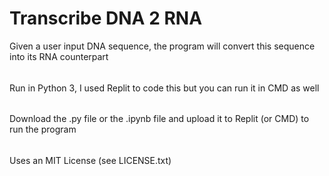 # Transcribe DNA 2 RNA
Given a user input DNA sequence, the program will convert this sequence into its RNA counterpart
######
Run in Python 3, I used Replit to code this but you can run it in CMD as well
######
Download the .py file or the .ipynb file and upload it to Replit (or CMD) to run the program
######
Uses an MIT License (see LICENSE.txt)
